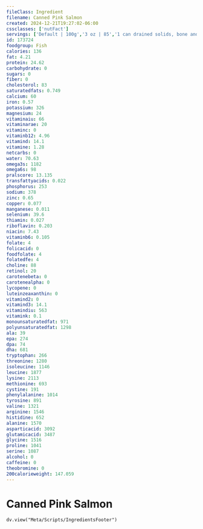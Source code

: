 ```yaml
---
fileClass: Ingredient
filename: Canned Pink Salmon
created: 2024-12-21T19:27:02-06:00
cssclasses: ['nutFact']
servings: ['Default | 100g','3 oz | 85','1 can drained solids, bone and skin removed | 242']
id: 173724
foodgroup: Fish
calories: 136
fat: 4.21
protein: 24.62
carbohydrate: 0
sugars: 0
fiber: 0
cholesterol: 83
saturatedfats: 0.749
calcium: 60
iron: 0.57
potassium: 326
magnesium: 24
vitaminaiu: 66
vitaminarae: 20
vitaminc: 0
vitaminb12: 4.96
vitamind: 14.1
vitamine: 1.28
netcarbs: 0
water: 70.63
omega3s: 1182
omega6s: 98
pralscore: 13.135
transfattyacids: 0.022
phosphorus: 253
sodium: 378
zinc: 0.65
copper: 0.077
manganese: 0.011
selenium: 39.6
thiamin: 0.027
riboflavin: 0.203
niacin: 7.43
vitaminb6: 0.105
folate: 4
folicacid: 0
foodfolate: 4
folatedfe: 4
choline: 88
retinol: 20
carotenebeta: 0
carotenealpha: 0
lycopene: 0
luteinzeaxanthin: 0
vitamind2: 0
vitamind3: 14.1
vitamindiu: 563
vitamink: 0.1
monounsaturatedfat: 971
polyunsaturatedfat: 1298
ala: 39
epa: 274
dpa: 74
dha: 681
tryptophan: 266
threonine: 1280
isoleucine: 1146
leucine: 1877
lysine: 2113
methionine: 693
cystine: 191
phenylalanine: 1014
tyrosine: 891
valine: 1321
arginine: 1546
histidine: 652
alanine: 1570
asparticacid: 3092
glutamicacid: 3487
glycine: 1516
proline: 1041
serine: 1087
alcohol: 0
caffeine: 0
theobromine: 0
200calorieweight: 147.059
---
```


# Canned Pink Salmon

```dataviewjs
dv.view("Meta/Scripts/IngredientsFooter")
```